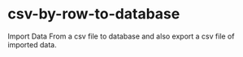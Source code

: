 # csv-by-row-to-database
Import Data From a csv file to database and also export a csv file of imported data.

